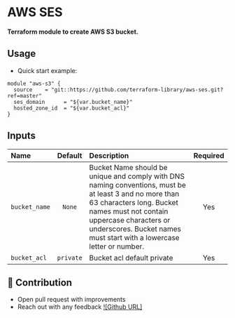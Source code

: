 # AWS SES

**Terraform module to create AWS S3 bucket.**


## Usage

* Quick start example:

```hcl
module "aws-s3" {
  source    = "git::https://github.com/terraform-library/aws-ses.git?ref=master"
  ses_domain      = "${var.bucket_name}"
  hosted_zone_id  = "${var.bucket_acl}"
}
```



## Inputs

| Name                  |    Default    | Description                               | Required |
|:----------------------|:-------------:|:------------------------------------------|:--------:|
| `bucket_name`          |    `None`     | Bucket Name should be unique and comply with DNS naming conventions, must be at least 3 and no more than 63 characters long. Bucket names must not contain uppercase characters or underscores. Bucket names must start with a lowercase letter or number.     |    Yes   |
| `bucket_acl`      |    `private`     | Bucket acl default private       |    Yes   |


       
## 👬 Contribution

- Open pull request with improvements
- Reach out with any feedback [![Github URL]](https://github.com/AmjadHussainSyed)
                                         